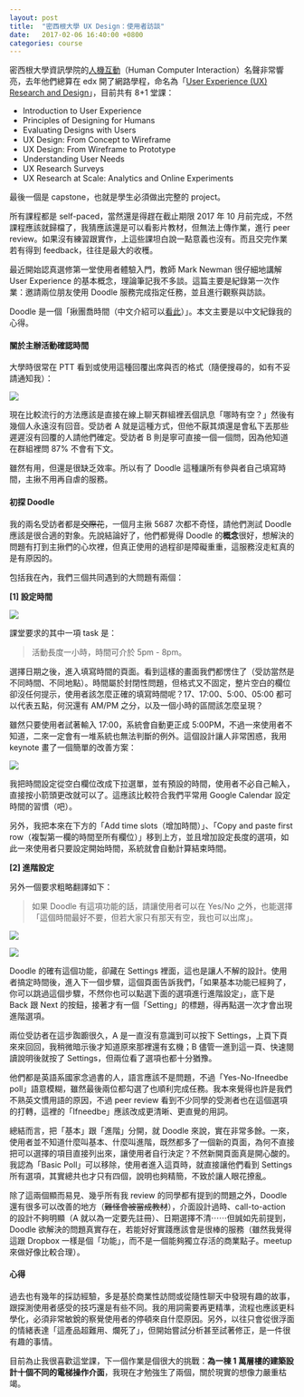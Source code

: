 ```yaml
---
layout: post
title:  "密西根大學 UX Design：使用者訪談"
date:   2017-02-06 16:40:00 +0800
categories: course
---
```


密西根大學資訊學院的[人機互動](https://www.si.umich.edu/academics/msi/human-computer-interaction-hci)（Human Computer Interaction）名聲非常響亮，去年他們總算在 edx 開了網路學程，命名為「[User Experience (UX) Research and Design](https://www.edx.org/micromasters/michiganx-user-experience-ux-research-and-design)」，目前共有 8+1 堂課：

* Introduction to User Experience
* Principles of Designing for Humans
* Evaluating Designs with Users
* UX Design: From Concept to Wireframe
* UX Design: From Wireframe to Prototype
* Understanding User Needs
* UX Research Surveys
* UX Research at Scale: Analytics and Online Experiments

最後一個是 capstone，也就是學生必須做出完整的 project。

所有課程都是 self-paced，當然還是得趕在截止期限 2017 年 10 月前完成，不然課程應該就歸檔了，我猜應該還是可以看影片教材，但無法上傳作業，進行 peer review。如果沒有練習跟實作，上這些課坦白說一點意義也沒有。而且交完作業若有得到 feedback，往往是最大的收穫。

最近開始認真選修第一堂使用者體驗入門，教師 Mark Newman 很仔細地講解 User Experience 的基本概念，理論筆記我不多談。這篇主要是紀錄第一次作業：邀請兩位朋友使用 Doodle 服務完成指定任務，並且進行觀察與訪談。

Doodle 是一個「揪團喬時間（中文介紹可以[看此](https://free.com.tw/doodle/)）」。本文主要是以中文紀錄我的心得。

#### 關於主辦活動確認時間

大學時很常在 PTT 看到或使用這種回覆出席與否的格式（隨便搜尋的，如有不妥請通知我）：

![](http://i.imgur.com/bOAzQGc.png)

現在比較流行的方法應該是直接在線上聊天群組裡丟個訊息「哪時有空？」然後有幾個人永遠沒有回音。受訪者 A 就是這種方式，但他不厭其煩還是會私下丟那些遲遲沒有回覆的人請他們確定。受訪者 B 則是寧可直接一個一個問，因為他知道在群組裡問 87% 不會有下文。

雖然有用，但還是很缺乏效率。所以有了 Doodle 這種讓所有參與者自己填寫時間，主揪不用再自虐的服務。

#### 初探 Doodle

我的兩名受訪者都是<del>交際花</del>，一個月主揪 5687 次都不奇怪，請他們測試 Doodle 應該是很合適的對象。先說結論好了，他們都覺得 Doodle 的<b>概念</b>很好，想解決的問題有打到主揪們的心坎裡，但真正使用的過程卻是障礙重重，這服務沒走紅真的是有原因的。

包括我在內，我們三個共同遇到的大問題有兩個：

**[1] 設定時間**

![](http://i.imgur.com/zn8b3XM.png)

課堂要求的其中一項 task 是：

> 活動長度一小時，時間可介於 5pm - 8pm。

選擇日期之後，進入填寫時間的頁面。看到這樣的畫面我們都愣住了（受訪當然是不同時間、不同地點）。時間屬於封閉性問題，但格式又不固定，整片空白的欄位卻沒任何提示，使用者該怎麼正確的填寫時間呢？17、17:00、5:00、05:00 都可以代表五點，何況還有 AM/PM 之分，以及一個小時的區間該怎麼呈現？

雖然只要使用者試著輸入 17:00，系統會自動更正成 5:00PM，不過一來使用者不知道，二來一定會有一堆系統也無法判斷的例外。這個設計讓人非常困惑，我用 keynote 畫了一個簡單的改善方案：

![](http://i.imgur.com/3xOv2gF.png)

我把時間設定從空白欄位改成下拉選單，並有預設的時間，使用者不必自己輸入，直接按小箭頭更改就可以了。這應該比較符合我們平常用 Google Calendar 設定時間的習慣（吧）。

另外，我把本來在下方的「Add time slots（增加時間）」、「Copy and paste first row（複製第一欄的時間至所有欄位）」移到上方，並且增加設定長度的選項，如此一來使用者只要設定開始時間，系統就會自動計算結束時間。

**[2] 進階設定**

另外一個要求粗略翻譯如下：

> 如果 Doodle 有這項功能的話，請讓使用者可以在 Yes/No 之外，也能選擇「這個時間最好不要，但若大家只有那天有空，我也可以出席」。

![](http://i.imgur.com/Xro5swq.png)

![](http://i.imgur.com/R8YD9e8.png)

Doodle 的確有這個功能，卻藏在 Settings 裡面，這也是讓人不解的設計。使用者搞定時間後，進入下一個步驟，這個頁面告訴我們，「如果基本功能已經夠了，你可以跳過這個步驟，不然你也可以點選下面的選項進行進階設定」，底下是 Back 跟 Next 的按鈕，接著才有一個「Setting」的標題，得再點選一次才會出現進階選項。

兩位受訪者在這步踟躕很久，A 是一直沒有意識到可以按下 Settings，上頁下頁來來回回，我稍微暗示後才知道原來那裡還有玄機；B 儘管一進到這一頁、快速閱讀說明後就按了 Settings，但兩位看了選項也都十分猶豫。

他們都是英語系國家念過書的人，語言應該不是問題，不過「Yes-No-Ifneedbe poll」語意模糊，雖然最後兩位都勾選了也順利完成任務。我本來覺得也許是我們不熟英文慣用語的原因，不過 peer review 看到不少同學的受測者也在這個選項的打轉，這裡的「Ifneedbe」應該改成更清晰、更直覺的用詞。

總結而言，把「基本」跟「進階」分開，就 Doodle 來說，實在非常多餘。一來，使用者並不知道什麼叫基本、什麼叫進階，既然都多了一個新的頁面，為何不直接把可以選擇的項目直接列出來，讓使用者自行決定？不然新開頁面真是開心酸的。我認為「Basic Poll」可以移除，使用者進入這頁時，就直接讓他們看到 Settings 所有選項，其實總共也才只有四個，說明也夠精簡，不致於讓人眼花撩亂。

除了這兩個顯而易見、幾乎所有我 review 的同學都有提到的問題之外，Doodle 還有很多可以改善的地方（<del>難怪會被當成教材</del>），介面設計過時、call-to-action 的設計不夠明顯（A 就以為一定要先註冊）、日期選擇不清⋯⋯但誠如先前提到，Doodle 欲解決的問題真實存在，若能好好實踐應該會是很棒的服務（雖然我覺得這跟 Dropbox 一樣是個「功能」，而不是一個能夠獨立存活的商業點子。meetup 來做好像比較合理）。

#### 心得

過去也有幾年的採訪經驗，多是基於商業性訪問或從隨性聊天中發現有趣的故事，跟探測使用者感受的技巧還是有些不同。我的用詞需要再更精準，流程也應該更科學化，必須非常敏銳的察覺使用者的停頓來自什麼原因。另外，以往只會從很浮面的情緒表達「這產品超難用、爛死了」，但開始嘗試分析甚至試著修正，是一件很有趣的事情。

目前為止我很喜歡這堂課，下一個作業是個很大的挑戰：**為一棟 1 萬層樓的建築設計十個不同的電梯操作介面**，我現在才勉強生了兩個，關於現實的想像力嚴重枯竭。